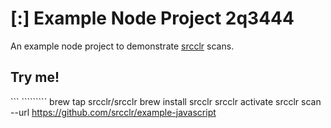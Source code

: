 # [:] Example Node Project  2q3444
An example node project to demonstrate [srcclr](https://www.srcclr.com) scans.

## Try me!

```          `````````
brew tap srcclr/srcclr
brew install srcclr
srcclr activate
srcclr scan --url https://github.com/srcclr/example-javascript
```
